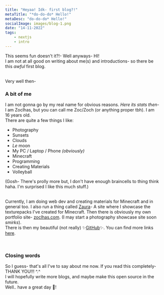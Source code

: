 ```yaml
---
title: "Heyaa! Idk- first blog?!"
metaTitle: "*do-do-do* Hello!"
metaDesc: "do-do-do* Hello!"
socialImage: images/blog-1.png
date: "14-11-2022"
tags:
    - nextjs
    - intro
---
```


This seems fun doesn't it?!- Well anyways- HI! \
I am not at all good on writing about me(s) and introductions- so there be this _awful_ first blog.

\
Very well then-

### A bit of me

I am not gonna go by my real name for obvious reasons. _Here its stats then-_ I am Zoclhas, but you can call me Zoc/Zoch (or anything proper tbh). I am 16 years old. \
There are quite a few things I like:

-   Photography
-   Sunsets
-   Clouds
-   _Le_ moon
-   My PC / Laptop / Phone _(obviously)_
-   Minecraft
-   Programming
-   Creating Materials
-   Volleyball

(Gosh- There's prolly more but, I don't have enough braincells to thing think haha. I'm surprised I like this much stuff.)

\
Currently, I am doing web dev and creating materials for Minecraft and in general too. I also run a thing called [Zaura](https://zaura.net)- A site where I showcase the texturepacks I've created for Minecraft. Then there is obviously my own portfolio site- [zoclhas.com](https://zoclhas.com). (I may start a photography showcase site soon _smirks_). \
There is then my beautiful (not really) ✨[GitHub](https://github.com/zoclhas)✨. You can find more links [here](https://zochy.xyz).

&nbsp;

### Closing words

So I guess- that's all I've to say about me now. If you read this completely- THANK YOU!!! ^.^ \
I will hopefully write more blogs, and maybe make this open source in the future. \
Well.. have a great day 💜!
